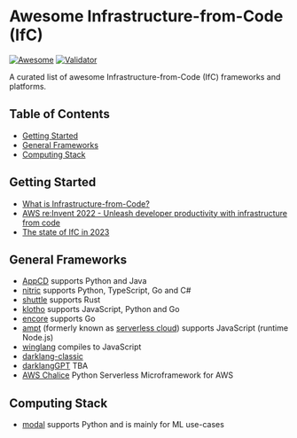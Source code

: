 # Awesome Infrastructure-from-Code (IfC)
[![Awesome](https://awesome.re/badge.svg)](https://awesome.re) [![Validator](https://github.com/ehsanmok/awesome-infrastructure-from-code/actions/workflows/validator.yml/badge.svg)](https://github.com/ehsanmok/awesome-infrastructure-from-code/actions/workflows/validator.yml)

A curated list of awesome Infrastructure-from-Code (IfC) frameworks and platforms.

## Table of Contents

- [Getting Started](#getting-started)
- [General Frameworks](#general-frameworks)
- [Computing Stack](#computing-stack)

## Getting Started

- [What is Infrastructure-from-Code?](https://infrastructurefromcode.com/)
- [AWS re:Invent 2022 - Unleash developer productivity with infrastructure from code](https://www.youtube.com/watch?v=RmwKBPCo7o4)
- [The state of IfC in 2023](https://klo.dev/state-of-infrastructure-from-code-2023/)

## General Frameworks

- [AppCD](https://appcd.com/) supports Python and Java
- [nitric](https://nitric.io/) supports Python, TypeScript, Go and C#
- [shuttle](https://www.shuttle.rs/) supports Rust
- [klotho](https://klo.dev/) supports JavaScript, Python and Go
- [encore](https://encore.dev/) supports Go
- [ampt](https://getampt.com/) (formerly known as [serverless cloud](https://www.serverless.com/cloud)) supports JavaScript (runtime Node.js)
- [winglang](https://www.winglang.io/) compiles to JavaScript
- [darklang-classic](https://docs.darklang.com/introduction)
- [darklangGPT](https://darklang.com/) TBA
- [AWS Chalice](https://github.com/aws/chalice) Python Serverless Microframework for AWS

## Computing Stack

- [modal](https://modal.com/) supports Python and is mainly for ML use-cases
